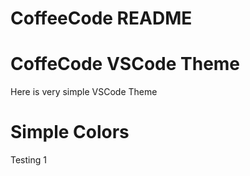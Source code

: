 # CoffeeCode README
# CoffeCode VSCode Theme 

Here is very simple VSCode Theme

# Simple Colors 

Testing 1